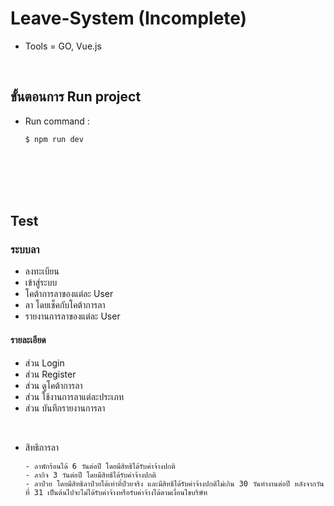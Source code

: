 # Leave-System (Incomplete)
- Tools = GO, Vue.js
</br>

## ขั้นตอนการ Run project
- Run command :
    ```
    $ npm run dev
    ```
</br></br></br></br>

## Test
### ระบบลา 
- ลงทะเบียน
- เข้าสู่ระบบ
- โคต้าการลาของแต่ละ User
- ลา โดยเช็คกับโคต้าการลา
- รายงานการลาของแต่ละ User

#### รายละเอียด
- ส่วน Login
- ส่วน Register
- ส่วน ดูโคต้าการลา
- ส่วน ใช้งานการลาแต่ละประเภท
- ส่วน บันทึกรายงานการลา
</br>

- สิทธิการลา
    ```
    - ลาพักร้อนได้ 6 วันต่อปี โดยมีสิทธิได้รับค่าจ้างปกติ
    - ลากิจ 3 วันต่อปี โดยมีสิทธิได้รับค่าจ้างปกติ
    - ลาป่วย โดยมีสิทธิลาป่วยได้เท่าที่ป่วยจริง และมีสิทธิได้รับค่าจ้างปกติไม่เกิน 30 วันทำงานต่อปี หลังจากวันที่ 31 เป็นต้นไปจะไม่ได้รับค่าจ้างหรือรับค่าจ้างได้ตามเงื่อนไขบริษัท
    ```